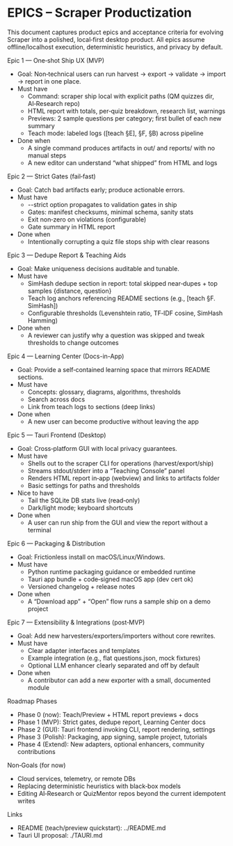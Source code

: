 # EPICS – Scraper Productization

This document captures product epics and acceptance criteria for evolving Scraper into a polished, local‑first desktop product. All epics assume offline/localhost execution, deterministic heuristics, and privacy by default.


Epic 1 — One‑shot Ship UX (MVP)
- Goal: Non‑technical users can run harvest → export → validate → import → report in one place.
- Must have
  - Command: scraper ship local with explicit paths (QM quizzes dir, AI‑Research repo)
  - HTML report with totals, per‑quiz breakdown, research list, warnings
  - Previews: 2 sample questions per category; first bullet of each new summary
  - Teach mode: labeled logs ([teach §E], §F, §B) across pipeline
- Done when
  - A single command produces artifacts in out/ and reports/ with no manual steps
  - A new editor can understand “what shipped” from HTML and logs


Epic 2 — Strict Gates (fail‑fast)
- Goal: Catch bad artifacts early; produce actionable errors.
- Must have
  - --strict option propagates to validation gates in ship
  - Gates: manifest checksums, minimal schema, sanity stats
  - Exit non‑zero on violations (configurable)
  - Gate summary in HTML report
- Done when
  - Intentionally corrupting a quiz file stops ship with clear reasons


Epic 3 — Dedupe Report & Teaching Aids
- Goal: Make uniqueness decisions auditable and tunable.
- Must have
  - SimHash dedupe section in report: total skipped near‑dupes + top samples {distance, question}
  - Teach log anchors referencing README sections (e.g., [teach §F. SimHash])
  - Configurable thresholds (Levenshtein ratio, TF‑IDF cosine, SimHash Hamming)
- Done when
  - A reviewer can justify why a question was skipped and tweak thresholds to change outcomes


Epic 4 — Learning Center (Docs-in-App)
- Goal: Provide a self‑contained learning space that mirrors README sections.
- Must have
  - Concepts: glossary, diagrams, algorithms, thresholds
  - Search across docs
  - Link from teach logs to sections (deep links)
- Done when
  - A new user can become productive without leaving the app


Epic 5 — Tauri Frontend (Desktop)
- Goal: Cross‑platform GUI with local privacy guarantees.
- Must have
  - Shells out to the scraper CLI for operations (harvest/export/ship)
  - Streams stdout/stderr into a “Teaching Console” panel
  - Renders HTML report in‑app (webview) and links to artifacts folder
  - Basic settings for paths and thresholds
- Nice to have
  - Tail the SQLite DB stats live (read‑only)
  - Dark/light mode; keyboard shortcuts
- Done when
  - A user can run ship from the GUI and view the report without a terminal


Epic 6 — Packaging & Distribution
- Goal: Frictionless install on macOS/Linux/Windows.
- Must have
  - Python runtime packaging guidance or embedded runtime
  - Tauri app bundle + code‑signed macOS app (dev cert ok)
  - Versioned changelog + release notes
- Done when
  - A “Download app” + “Open” flow runs a sample ship on a demo project


Epic 7 — Extensibility & Integrations (post‑MVP)
- Goal: Add new harvesters/exporters/importers without core rewrites.
- Must have
  - Clear adapter interfaces and templates
  - Example integration (e.g., flat questions.json, mock fixtures)
  - Optional LLM enhancer clearly separated and off by default
- Done when
  - A contributor can add a new exporter with a small, documented module


Roadmap Phases
- Phase 0 (now): Teach/Preview + HTML report previews + docs
- Phase 1 (MVP): Strict gates, dedupe report, Learning Center docs
- Phase 2 (GUI): Tauri frontend invoking CLI, report rendering, settings
- Phase 3 (Polish): Packaging, app signing, sample project, tutorials
- Phase 4 (Extend): New adapters, optional enhancers, community contributions


Non‑Goals (for now)
- Cloud services, telemetry, or remote DBs
- Replacing deterministic heuristics with black‑box models
- Editing AI‑Research or QuizMentor repos beyond the current idempotent writes


Links
- README (teach/preview quickstart): ../README.md
- Tauri UI proposal: ./TAURI.md

